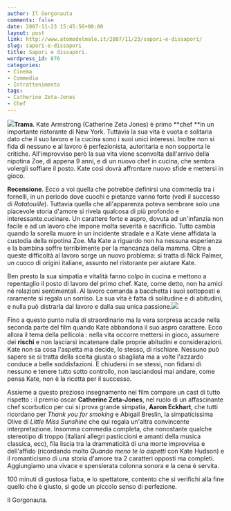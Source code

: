 ```yaml
---
author: Il Gorgonauta
comments: false
date: 2007-11-23 15:45:56+00:00
layout: post
link: http://www.atomodelmale.it/2007/11/23/sapori-e-dissapori/
slug: sapori-e-dissapori
title: Sapori e dissapori.
wordpress_id: 876
categories:
- Cinema
- Commedia
- Intrattenimento
tags:
- Catherine Zeta-Jones
- Chef
---
```


**[![](http://www.atomodelmale.it/wp-content/uploads/2007/11/sapori-edissapori-300x128.jpg)](http://www.atomodelmale.it/wp-content/uploads/2007/11/sapori-edissapori.jpg)Trama**. Kate Armstrong (Catherine Zeta Jones) è primo **chef **in un importante ristorante di New York. Tuttavia la sua vita è vuota e solitaria dato che il suo lavoro e la cucina sono i suoi unici interessi. Inoltre non si fida di nessuno e al lavoro è perfezionista, autoritaria e non sopporta le critiche. All'improvviso però la sua vita viene sconvolta dall'arrivo della nipotina Zoe, di  appena 9 anni, e di un nuovo chef in cucina, che sembra volergli soffiare il posto. Kate così dovrà affrontare nuovo sfide e mettersi in gioco.

**Recensione**. Ecco a voi quella che potrebbe definirsi una commedia tra i fornelli, in un periodo dove cuochi e pietanze vanno forte (vedi il successo di _Ratatouille_). Tuttavia quella che all'apparenza poteva sembrare solo una piacevole storia d'amore si rivela qualcosa di più profondo e interessante.cucinare. Un carattere forte e aspro, dovuta ad un'infanzia non facile e ad un lavoro che impone molta severità e sacrificio. Tutto cambia quando la sorella muore in un incidente stradale e a Kate viene affidata la custodia della nipotina Zoe. Ma Kate a riguardo non ha nessuna esperienza e la bambina soffre terribilmente per la mancanza della mamma. Oltre a queste difficoltà al lavoro sorge un nuovo problema: si tratta di Nick Palmer, un cuoco di origini italiane, assunto nel ristorante per aiutare Kate.

<!-- more -->


Ben presto la sua simpatia e vitalità fanno colpo in cucina e mettono a repentaglio il posto di lavoro del primo chef. Kate, come detto, non ha amici nè relazioni sentimentali. Al lavoro comanda a bacchetta i suoi sottoposti e raramente si regala un sorriso. La sua vita è fatta di solitudine e di abitudini, e nulla può distrarla dal lavoro e dalla sua unica passione.![](http://www.atomodelmale.it/wp-content/uploads/2008/10/catherine_zeta_jones2-300x200.jpg)

Fino a questo punto nulla di straordinario ma la vera sorpresa accade nella seconda parte del film quando Kate abbandona il suo aspro carattere. Ecco allora il tema della pellicola : nella vita occorre mettersi in gioco, assumere dei **rischi** e non lasciarsi incatenare dalle proprie abitudini e considerazioni. Kate non sa cosa l'aspetta ma decide, lo stesso, di rischiare. Nessuno può sapere se si tratta della scelta giusta o sbagliata ma a volte l'azzardo conduce a belle soddisfazioni. E chiudersi in se stessi, non fidarsi di nessuno e tenere tutto sotto controllo, non lasciandosi mai andare, come pensa Kate, non è la ricetta per il successo.

Assieme a questo prezioso insegnamento nel film compare un cast di tutto rispetto : il premio oscar **Catherine Zeta-Jones**, nel ruolo di un affascinante chef scorbutico per cui si prova grande simpatia, **Aaron Eckhart**, che tutti ricordano per _Thank you for smoking_ e Abigail Breslin, la simpaticissima Olive di _Little Miss Sunshine_ che qui regala un'altra convincente interpretazione. Insomma commedia completa, che nonostante qualche stereotipo di troppo (italiani allegri pasticcioni e amanti della musica classica, ecc), fila liscia tra la drammaticità di una morte improvvisa e dell'affido (ricordando molto _Quando meno te lo aspetti_ con Kate Hudson) e il romanticismo di una storia d'amore tra 2 caratteri opposti ma completi. Aggiungiamo una vivace e spensierata colonna sonora e la cena è servita.

100 minuti di gustosa fiaba, e lo spettatore, contento che si verifichi alla fine quello che è giusto, si gode un piccolo senso di perfezione.

Il Gorgonauta. 
